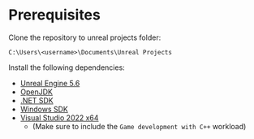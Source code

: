 # Prerequisites

Clone the repository to unreal projects folder:

```plaintext
C:\Users\<username>\Documents\Unreal Projects
```

Install the following dependencies:

- [Unreal Engine 5.6](https://www.unrealengine.com/en-US/download)
- [OpenJDK](https://developers.redhat.com/products/openjdk/download)
- [.NET SDK](https://dotnet.microsoft.com/en-us/download/dotnet?cid=getdotnetcorecli)
- [Windows SDK](https://developer.microsoft.com/en-us/windows/downloads/windows-sdk)
- [Visual Studio 2022 x64](https://visualstudio.microsoft.com/downloads/)
  - (Make sure to include the `Game development with C++` workload)
